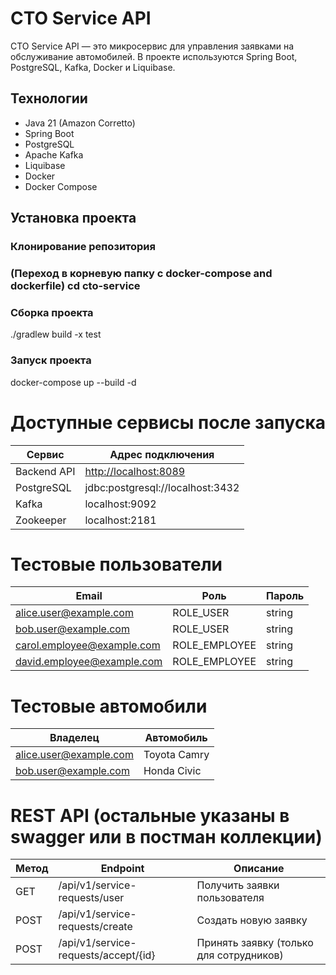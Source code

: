 # CTO Service API

CTO Service API — это микросервис для управления заявками на обслуживание автомобилей. В проекте используются Spring Boot, PostgreSQL, Kafka, Docker и Liquibase.

## Технологии

- Java 21 (Amazon Corretto)
- Spring Boot
- PostgreSQL
- Apache Kafka
- Liquibase
- Docker
- Docker Compose

## Установка проекта

### Клонирование репозитория
### (Переход в корневую папку с docker-compose and dockerfile) cd cto-service

### Сборка проекта
./gradlew build -x test
### Запуск проекта
docker-compose up --build -d

# Доступные сервисы после запуска
| Сервис      | Адрес подключения                              |
| ----------- | ---------------------------------------------- |
| Backend API | [http://localhost:8089](http://localhost:8089) |
| PostgreSQL  | jdbc\:postgresql://localhost:3432              |
| Kafka       | localhost:9092                                 |
| Zookeeper   | localhost:2181                                 |

# Тестовые пользователи
| Email                                                           | Роль           | Пароль  |
| --------------------------------------------------------------- | -------------- | ------- |
| [alice.user@example.com](mailto:alice.user@example.com)         | ROLE\_USER     | string |
| [bob.user@example.com](mailto:bob.user@example.com)             | ROLE\_USER     | string |
| [carol.employee@example.com](mailto:carol.employee@example.com) | ROLE\_EMPLOYEE | string |
| [david.employee@example.com](mailto:david.employee@example.com) | ROLE\_EMPLOYEE | string |

# Тестовые автомобили
| Владелец                                                | Автомобиль   |
| ------------------------------------------------------- | ------------ |
| [alice.user@example.com](mailto:alice.user@example.com) | Toyota Camry |
| [bob.user@example.com](mailto:bob.user@example.com)     | Honda Civic  |

# REST API (остальные указаны в swagger или в постман коллекции)
| Метод | Endpoint                             | Описание                                |
| ----- | ------------------------------------ | --------------------------------------- |
| GET   | /api/v1/service-requests/user        | Получить заявки пользователя            |
| POST  | /api/v1/service-requests/create      | Создать новую заявку                    |
| POST | /api/v1/service-requests/accept/{id} | Принять заявку (только для сотрудников) |

